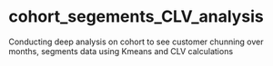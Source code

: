 # cohort_segements_CLV_analysis
Conducting deep analysis on cohort to see customer chunning over months, segments data using Kmeans and CLV calculations 
